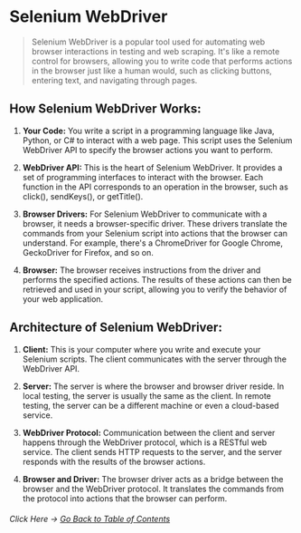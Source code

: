 # Selenium WebDriver

> Selenium WebDriver is a popular tool used for automating web browser interactions in testing and web scraping. It's like a remote control for browsers, allowing you to write code that performs actions in the browser just like a human would, such as clicking buttons, entering text, and navigating through pages.

## How Selenium WebDriver Works:
1. __Your Code:__ You write a script in a programming language like Java, Python, or C# to interact with a web page. This script uses the Selenium WebDriver API to specify the browser actions you want to perform.

2. __WebDriver API:__ This is the heart of Selenium WebDriver. It provides a set of programming interfaces to interact with the browser. Each function in the API corresponds to an operation in the browser, such as click(), sendKeys(), or getTitle().

3. __Browser Drivers:__ For Selenium WebDriver to communicate with a browser, it needs a browser-specific driver. These drivers translate the commands from your Selenium script into actions that the browser can understand. For example, there's a ChromeDriver for Google Chrome, GeckoDriver for Firefox, and so on.

4. __Browser:__ The browser receives instructions from the driver and performs the specified actions. The results of these actions can then be retrieved and used in your script, allowing you to verify the behavior of your web application.

## Architecture of Selenium WebDriver:
1. __Client:__ This is your computer where you write and execute your Selenium scripts. The client communicates with the server through the WebDriver API.

2. __Server:__ The server is where the browser and browser driver reside. In local testing, the server is usually the same as the client. In remote testing, the server can be a different machine or even a cloud-based service.

3. __WebDriver Protocol:__ Communication between the client and server happens through the WebDriver protocol, which is a RESTful web service. The client sends HTTP requests to the server, and the server responds with the results of the browser actions.

4. __Browser and Driver:__ The browser driver acts as a bridge between the browser and the WebDriver protocol. It translates the commands from the protocol into actions that the browser can perform.

###### Click Here &rarr; [Go Back to Table of Contents](../README.md)